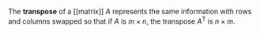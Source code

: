 The **transpose** of a [[matrix]] $A$ represents the same information with rows and columns swapped so that if $A$ is $m \times n$, the transpose $A^\mathsf{T}$ is $n \times m$.
